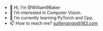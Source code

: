 - 👋 Hi, I’m @William9Baker
- 👀 I’m interested in Computer Vision.
- 🌱 I’m currently learning PyTorch and Cpp.
- 📫 How to reach me? suifengingo@163.com

<!---
William9Baker/William9Baker is a ✨ special ✨ repository because its `README.md` (this file) appears on your GitHub profile.
You can click the Preview link to take a look at your changes.
--->

